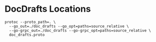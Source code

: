 # DocDrafts Locations

```shell
protoc --proto_path=. \
  --go_out=./doc_drafts --go_opt=paths=source_relative \
  --go-grpc_out=./doc_drafts --go-grpc_opt=paths=source_relative \
  doc_drafts.proto
```